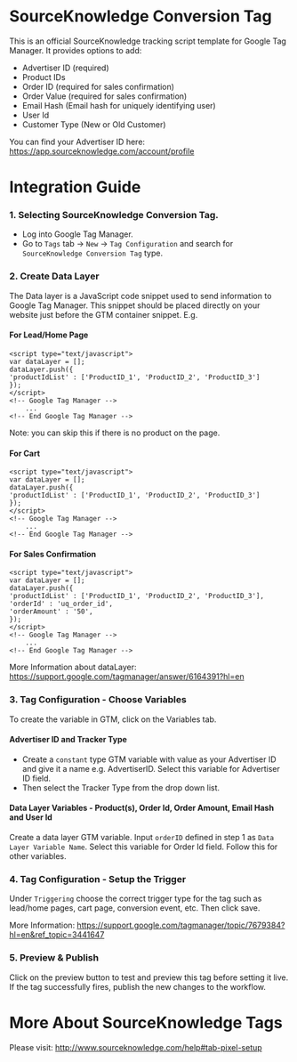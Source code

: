 # SourceKnowledge Conversion Tag
This is an official SourceKnowledge tracking script template for Google Tag Manager. It provides options to add:
* Advertiser ID (required)
* Product IDs
* Order ID (required for sales confirmation)
* Order Value (required for sales confirmation)
* Email Hash (Email hash for uniquely identifying user)
* User Id
* Customer Type (New or Old Customer)

You can find your Advertiser ID here: https://app.sourceknowledge.com/account/profile

# Integration Guide
### 1. Selecting SourceKnowledge Conversion Tag.
- Log into Google Tag Manager. 
- Go to `Tags` tab -> `New` -> `Tag Configuration` and search for `SourceKnowledge Conversion Tag` type.

### 2. Create Data Layer
The Data layer is a JavaScript code snippet used to send information to Google Tag Manager. This snippet should be placed directly on your website just before the GTM container snippet. E.g. 
#### For Lead/Home Page
```
<script type="text/javascript">
var dataLayer = [];
dataLayer.push({
'productIdList' : ['ProductID_1', 'ProductID_2', 'ProductID_3']
});
</script>
<!-- Google Tag Manager -->
  	...
<!-- End Google Tag Manager -->
```
Note: you can skip this if there is no product on the page. 
#### For Cart
```
<script type="text/javascript">
var dataLayer = [];
dataLayer.push({
'productIdList' : ['ProductID_1', 'ProductID_2', 'ProductID_3']
});
</script>
<!-- Google Tag Manager -->
  	...
<!-- End Google Tag Manager -->
```
#### For Sales Confirmation
```
<script type="text/javascript">
var dataLayer = [];
dataLayer.push({
'productIdList' : ['ProductID_1', 'ProductID_2', 'ProductID_3'],
'orderId' : 'uq_order_id',
'orderAmount' : '50',
});
</script>
<!-- Google Tag Manager -->
  	...
<!-- End Google Tag Manager -->
```

More Information about dataLayer: https://support.google.com/tagmanager/answer/6164391?hl=en
### 3. Tag Configuration - Choose Variables
To create the variable in GTM, click on the Variables tab. 
#### Advertiser ID and Tracker Type
- Create a `constant` type GTM variable with value as your Advertiser ID and give it a name e.g. AdvertiserID. Select this variable for Advertiser ID field. 
- Then select the Tracker Type from the drop down list.
#### Data Layer Variables - Product(s), Order Id, Order Amount, Email Hash and User Id
Create a data layer GTM variable. Input `orderID` defined in step 1 as `Data Layer Variable Name`. Select this variable for Order Id field. Follow this for other variables. 
### 4. Tag Configuration - Setup the Trigger
Under `Triggering` choose the correct trigger type for the tag such as lead/home pages, cart page, conversion event, etc. Then click save.

More Information: https://support.google.com/tagmanager/topic/7679384?hl=en&ref_topic=3441647

### 5. Preview & Publish
Click on the preview button to test and preview this tag before setting it live. If the tag successfully fires, publish the new changes to the workflow.

# More About SourceKnowledge Tags
Please visit: http://www.sourceknowledge.com/help#tab-pixel-setup
